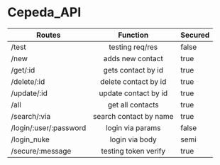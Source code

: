 # Cepeda_API

| Routes                 	|        Function        	| Secured 	|
|------------------------	|:----------------------:	|---------	|
|          /test         	|     testing req/res    	|  false  	|
|          /new          	|    adds new contact    	|   true  	|
| /get/:id               	|   gets contact by id   	|   true  	|
| /delete/:id            	|  delete contact by id  	|   true  	|
| /update/:id            	|  update contact by id  	|   true  	|
|          /all          	|    get all contacts    	|   true  	|
| /search/:via           	| search contact by name 	|   true  	|
| /login/:user/:password 	|    login via params    	|  false  	|
| /login_nuke            	|     login via body     	|   semi  	|
| /secure/:message       	|  testing token verify  	|   true  	|
